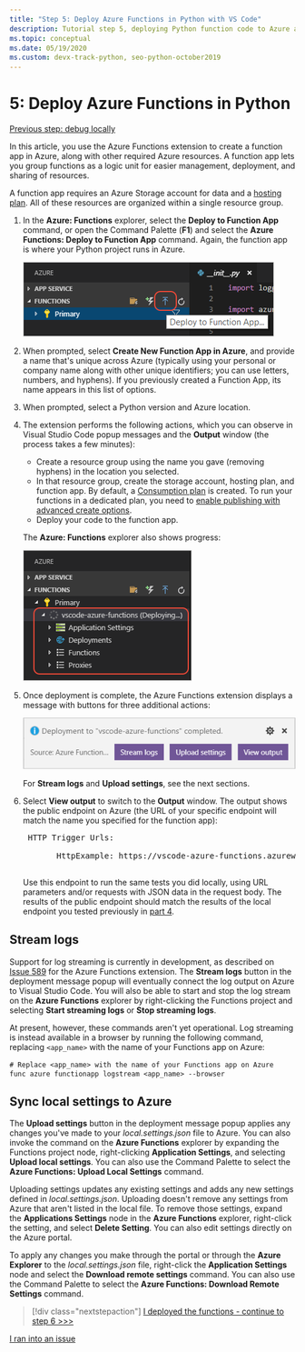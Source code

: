 ```yaml
---
title: "Step 5: Deploy Azure Functions in Python with VS Code"
description: Tutorial step 5, deploying Python function code to Azure and learning how to stream logs and sync settings between a local project and Azure.
ms.topic: conceptual
ms.date: 05/19/2020
ms.custom: devx-track-python, seo-python-october2019
---
```


# 5: Deploy Azure Functions in Python

[Previous step: debug locally](tutorial-vs-code-serverless-python-04.md)

In this article, you use the Azure Functions extension to create a function app in Azure, along with other required Azure resources. A function app lets you group functions as a logic unit for easier management, deployment, and sharing of resources.

A function app requires an Azure Storage account for data and a [hosting plan](/azure/azure-functions/functions-scale#hosting-plan-support). All of these resources are organized within a single resource group.

1. In the **Azure: Functions** explorer, select the **Deploy to Function App** command, or open the Command Palette (**F1**) and select the **Azure Functions: Deploy to Function App** command. Again, the function app is where your Python project runs in Azure.

    ![Deploy your Python function to an Azure Function App](media/tutorial-vs-code-serverless-python/deploy-a-python-fuction-to-azure-function-app.png)

1. When prompted, select **Create New Function App in Azure**, and provide a name that's unique across Azure (typically using your personal or company name along with other unique identifiers; you can use letters, numbers, and hyphens). If you previously created a Function App, its name appears in this list of options.

1. When prompted, select a Python version and Azure location.

1. The extension performs the following actions, which you can observe in Visual Studio Code popup messages and the **Output** window (the process takes a few minutes):

    - Create a resource group using the name you gave (removing hyphens) in the location you selected.
    - In that resource group, create the storage account, hosting plan, and function app. By default, a [Consumption plan](/azure/azure-functions/functions-scale#consumption-plan) is created. To run your functions in a dedicated plan, you need to [enable publishing with advanced create options](/azure/azure-functions/functions-develop-vs-code).
    - Deploy your code to the function app.

    The **Azure: Functions** explorer also shows progress:

    ![Deployment progress indicator in the Azure: Functions explorer](media/tutorial-vs-code-serverless-python/deployment-progress-indicator-in-azure-function-explorer.png)

1. Once deployment is complete, the Azure Functions extension displays a message with buttons for three additional actions:

    ![Message indicating successful deployment with additional actions](media/tutorial-vs-code-serverless-python/azure-functions-deployment-success-with-additional-actions.png)

    For **Stream logs** and **Upload settings**, see the next sections.

1. Select **View output** to switch to the **Output** window. The output shows the public endpoint on Azure (the URL of your specific endpoint will match the name you specified for the function app):

    <pre>
    HTTP Trigger Urls:

          HttpExample: https://vscode-azure-functions.azurewebsites.net/api/HttpExample
    </pre>

    Use this endpoint to run the same tests you did locally, using URL parameters and/or requests with JSON data in the request body. The results of the public endpoint should match the results of the local endpoint you tested previously in [part 4](tutorial-vs-code-serverless-python-04.md).

## Stream logs

Support for log streaming is currently in development, as described on [Issue 589](https://github.com/microsoft/vscode-azurefunctions/issues/589) for the Azure Functions extension. The **Stream logs** button in the deployment message popup will eventually connect the log output on Azure to Visual Studio Code. You will also be able to start and stop the log stream on the **Azure Functions** explorer by right-clicking the Functions project and selecting **Start streaming logs** or **Stop streaming logs**.

At present, however, these commands aren't yet operational. Log streaming is instead available in a browser by running the following command, replacing `<app_name>` with the name of your Functions app on Azure:

```
# Replace <app_name> with the name of your Functions app on Azure
func azure functionapp logstream <app_name> --browser
```

## Sync local settings to Azure

The **Upload settings** button in the deployment message popup applies any changes you've made to your *local.settings.json* file to Azure. You can also invoke the command on the **Azure Functions** explorer by expanding the Functions project node, right-clicking **Application Settings**, and selecting **Upload local settings**. You can also use the Command Palette to select the **Azure Functions: Upload Local Settings** command.

Uploading settings updates any existing settings and adds any new settings defined in *local.settings.json*. Uploading doesn't remove any settings from Azure that aren't listed in the local file. To remove those settings, expand the **Applications Settings** node in the **Azure Functions** explorer, right-click the setting, and select **Delete Setting**. You can also edit settings directly on the Azure portal.

To apply any changes you make through the portal or through the **Azure Explorer** to the *local.settings.json* file, right-click the **Application Settings** node and select the **Download remote settings** command. You can also use the Command Palette to select the **Azure Functions: Download Remote Settings** command.

> [!div class="nextstepaction"]
> [I deployed the functions - continue to step 6 >>>](tutorial-vs-code-serverless-python-06.md)

[I ran into an issue](https://www.research.net/r/PWZWZ52?tutorial=vscode-functions-python&step=05-deploy)
